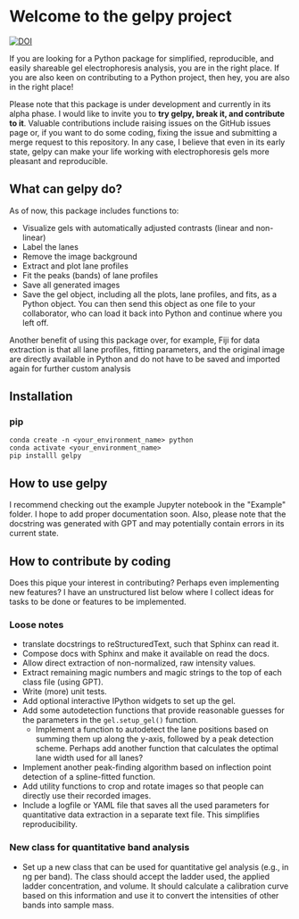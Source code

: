 # Welcome to the gelpy project
[![DOI](https://zenodo.org/badge/648061579.svg)](https://zenodo.org/doi/10.5281/zenodo.11520209)

If you are looking for a Python package for simplified, reproducible, and easily shareable gel electrophoresis analysis, you are in the right place. If you are also keen on contributing to a Python project, then hey, you are also in the right place!

Please note that this package is under development and currently in its alpha phase. I would like to invite you to **try gelpy, break it, and contribute to it**. Valuable contributions include raising issues on the GitHub issues page or, if you want to do some coding, fixing the issue and submitting a merge request to this repository. In any case, I believe that even in its early state, gelpy can make your life working with electrophoresis gels more pleasant and reproducible.

## What can gelpy do?

As of now, this package includes functions to:

- Visualize gels with automatically adjusted contrasts (linear and non-linear)
- Label the lanes
- Remove the image background
- Extract and plot lane profiles
- Fit the peaks (bands) of lane profiles
- Save all generated images
- Save the gel object, including all the plots, lane profiles, and fits, as a Python object. You can then send this object as one file to your collaborator, who can load it back into Python and continue where you left off.

Another benefit of using this package over, for example, Fiji for data extraction is that all lane profiles, fitting parameters, and the original image are directly available in Python and do not have to be saved and imported again for further custom analysis

## Installation

### pip

```
conda create -n <your_environment_name> python
conda activate <your_environment_name>
pip installl gelpy

```

## How to use gelpy

I recommend checking out the example Jupyter notebook in the "Example" folder. I hope to add proper documentation soon. Also, please note that the docstring was generated with GPT and may potentially contain errors in its current state.

## How to contribute by coding

Does this pique your interest in contributing? Perhaps even implementing new features? I have an unstructured list below where I collect ideas for tasks to be done or features to be implemented.

### Loose notes

- translate docstrings to reStructuredText, such that Sphinx can read it.
- Compose docs with Sphinx and make it available on read the docs.
- Allow direct extraction of non-normalized, raw intensity values.
- Extract remaining magic numbers and magic strings to the top of each class file (using GPT).
- Write (more) unit tests.
- Add optional interactive IPython widgets to set up the gel.
- Add some autodetection functions that provide reasonable guesses for the parameters in the `gel.setup_gel()` function.
  - Implement a function to autodetect the lane positions based on summing them up along the y-axis, followed by a peak detection scheme. Perhaps add another function that calculates the optimal lane width used for all lanes?
- Implement another peak-finding algorithm based on inflection point detection of a spline-fitted function.
- Add utility functions to crop and rotate images so that people can directly use their recorded images.
- Include a logfile or YAML file that saves all the used parameters for quantitative data extraction in a separate text file. This simplifies reproducibility.

### New class for quantitative band analysis

- Set up a new class that can be used for quantitative gel analysis (e.g., in ng per band). The class should accept the ladder used, the applied ladder concentration, and volume. It should calculate a calibration curve based on this information and use it to convert the intensities of other bands into sample mass.

